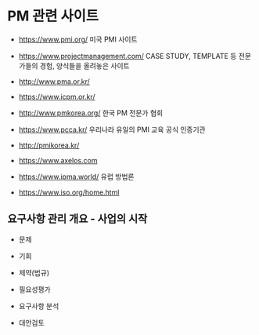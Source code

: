 # PM 관련 사이트
- https://www.pmi.org/
  미국 PMI 사이트

- https://www.projectmanagement.com/
  CASE STUDY, TEMPLATE 등 전문가들의 경험, 양식들을 올려놓은 사이트

- http://www.pma.or.kr/
- https://www.icpm.or.kr/
- http://www.pmkorea.org/
  한국 PM 전문가 협회

- https://www.pcca.kr/
  우리나라 유일의 PMI 교육 공식 인증기관

- http://pmikorea.kr/
- https://www.axelos.com
- https://www.ipma.world/
  유럽 방법론

- https://www.iso.org/home.html


## 요구사항 관리 개요 - 사업의 시작
- 문제
- 기회
- 제약(법규)

- 필요성평가
- 요구사항 분석
- 대안검토
